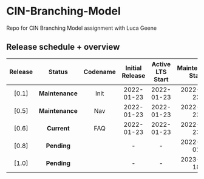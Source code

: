 # CIN-Branching-Model
Repo for CIN Branching Model assignment with Luca Geene

## Release schedule + overview

| Release  | Status              | Codename    |Initial Release | Active LTS Start | Maintenance Start | End-of-life               |
| :--:     | :---:               | :---:       | :---:          | :---:            | :---:             | :---:                     |
| [0.1]    | **Maintenance**     | Init        | 2022-01-23     | 2022-01-23       | 2022-01-23        | 2025-04-30                |
| [0.5]    | **Maintenance**     | Nav         | 2022-01-23     | 2022-01-23       | 2022-01-23        | 2025-04-30                |
| [0.6]    | **Current**         | FAQ         | 2022-01-23     | 2022-01-23       | 2022-01-23        | 2025-04-30                |
| [0.8]    | **Pending**         |             | -              | -                | 2022-04-01        | 2025-06-01                |
| [1.0]    | **Pending**         |             | -              | -                | 2023-10-18        | 2025-04-30                |
